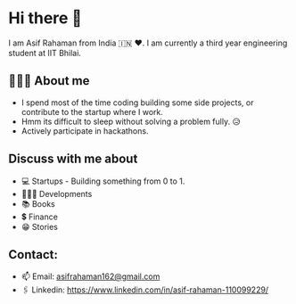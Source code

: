 # Hi there 👋
I am Asif Rahaman from India 🇮🇳 ❤️. I am currently a third year engineering student at IIT Bhilai. 

## 🧑🏼‍💻 About me

- I spend most of the time coding building some side projects, or contribute to the startup where I work.
- Hmm its difficult to sleep without solving a problem fully. 😥
- Actively participate in hackathons.

## Discuss with me about
- 💻 Startups - Building something from 0 to 1. 
- 👨🏻‍💻 Developments
- 📚 Books
- 💲 Finance
- 😁 Stories 


## Contact:
- 📫 Email: asifrahaman162@gmail.com
- 🖇️ Linkedin: https://www.linkedin.com/in/asif-rahaman-110099229/


<!--
**asifrahaman13/asifrahaman13** is a ✨ _special_ ✨ repository because its `README.md` (this file) appears on your GitHub profile.

Here are some ideas to get you started:

- 🔭 I’m currently working on ...
- 🌱 I’m currently learning ...
- 👯 I’m looking to collaborate on ...
- 🤔 I’m looking for help with ...
- 💬 Ask me about ...
- 📫 How to reach me: ...
- 😄 Pronouns: ...
- ⚡ Fun fact: ...
-->
